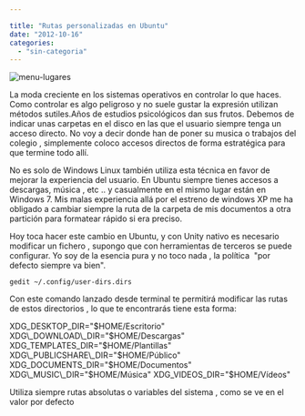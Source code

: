 ```yaml
---

title: "Rutas personalizadas en Ubuntu"
date: "2012-10-16"
categories: 
  - "sin-categoria"
---
```


![menu-lugares](images/7921894824_a0d749b7bd.jpg)

La moda creciente en los sistemas operativos en controlar lo que haces. Como controlar es algo peligroso y no suele gustar la expresión utilizan métodos sutiles.Años de estudios psicológicos dan sus frutos. Debemos de indicar unas carpetas en el disco en las que el usuario siempre tenga un acceso directo. No voy a decir donde han de poner su musica o trabajos del colegio , simplemente coloco accesos directos de forma estratégica para que termine todo allí.

No es solo de Windows Linux también utiliza esta técnica en favor de mejorar la experiencia del usuario. En Ubuntu siempre tienes accesos a descargas, música , etc .. y casualmente en el mismo lugar están en Windows 7. Mis malas experiencia allá por el estreno de windows XP me ha obligado a cambiar siempre la ruta de la carpeta de mis documentos a otra partición para formatear rápido si era preciso.

Hoy toca hacer este cambio en Ubuntu, y con Unity nativo es necesario modificar un fichero , supongo que con herramientas de terceros se puede configurar. Yo soy de la esencia pura y no toco nada , la política  "por defecto siempre va bien".

`gedit ~/.config/user-dirs.dirs`

Con este comando lanzado desde terminal te permitirá modificar las rutas de estos directorios , lo que te encontrarás tiene esta forma:

XDG\_DESKTOP\_DIR="$HOME/Escritorio"
XDG\_DOWNLOAD\_DIR="$HOME/Descargas"
XDG\_TEMPLATES\_DIR="$HOME/Plantillas"
XDG\_PUBLICSHARE\_DIR="$HOME/Público"
XDG\_DOCUMENTS\_DIR="$HOME/Documentos"
XDG\_MUSIC\_DIR="$HOME/Música"
XDG\_VIDEOS\_DIR="$HOME/Vídeos"

Utiliza siempre rutas absolutas o variables del sistema , como se ve en el valor por defecto
